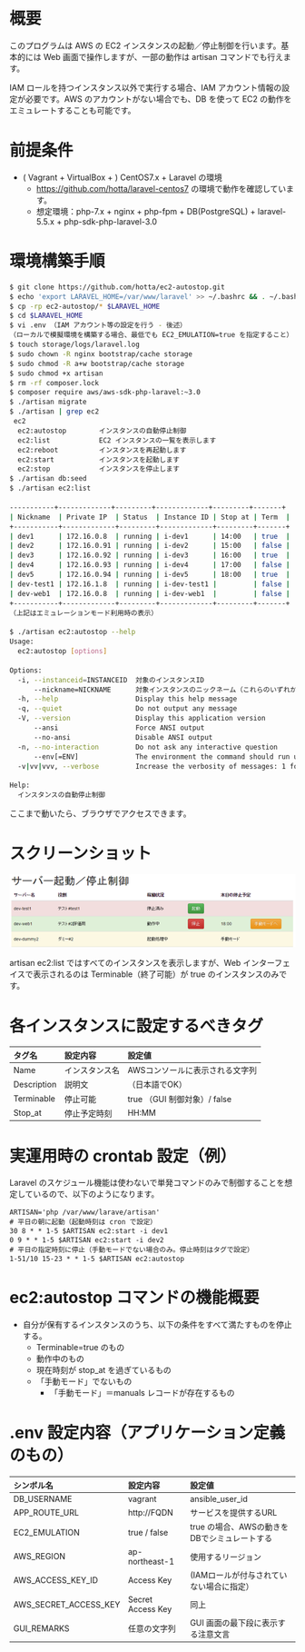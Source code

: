 # 概要

このプログラムは AWS の EC2 インスタンスの起動／停止制御を行います。基本的には Web 画面で操作しますが、一部の動作は artisan コマンドでも行えます。

IAM ロールを持つインスタンス以外で実行する場合、IAM アカウント情報の設定が必要です。AWS のアカウントがない場合でも、DB を使って EC2 の動作をエミュレートすることも可能です。

# 前提条件

- ( Vagrant + VirtualBox + ) CentOS7.x + Laravel の環境
  - https://github.com/hotta/laravel-centos7 の環境で動作を確認しています。
  - 想定環境：php-7.x + nginx + php-fpm + DB(PostgreSQL) + laravel-5.5.x + php-sdk-php-laravel-3.0

# 環境構築手順

```bash
$ git clone https://github.com/hotta/ec2-autostop.git
$ echo 'export LARAVEL_HOME=/var/www/laravel' >> ~/.bashrc && . ~/.bashrc
$ cp -rp ec2-autostop/* $LARAVEL_HOME
$ cd $LARAVEL_HOME
$ vi .env （IAM アカウント等の設定を行う - 後述）
（ローカルで模擬環境を構築する場合、最低でも EC2_EMULATION=true を指定すること）
$ touch storage/logs/laravel.log
$ sudo chown -R nginx bootstrap/cache storage
$ sudo chmod -R a+w bootstrap/cache storage
$ sudo chmod +x artisan
$ rm -rf composer.lock
$ composer require aws/aws-sdk-php-laravel:~3.0
$ ./artisan migrate
$ ./artisan | grep ec2
 ec2
  ec2:autostop        インスタンスの自動停止制御
  ec2:list            EC2 インスタンスの一覧を表示します
  ec2:reboot          インスタンスを再起動します
  ec2:start           インスタンスを起動します
  ec2:stop            インスタンスを停止します
$ ./artisan db:seed
$ ./artisan ec2:list 

-----------+-------------+---------+-------------+---------+-------+
| Nickname  | Private IP  | Status  | Instance ID | Stop at | Term  |
+-----------+-------------+---------+-------------+---------+-------+
| dev1      | 172.16.0.8  | running | i-dev1      | 14:00   | true  |
| dev2      | 172.16.0.91 | running | i-dev2      | 15:00   | false |
| dev3      | 172.16.0.92 | running | i-dev3      | 16:00   | true  |
| dev4      | 172.16.0.93 | running | i-dev4      | 17:00   | false |
| dev5      | 172.16.0.94 | running | i-dev5      | 18:00   | true  |
| dev-test1 | 172.16.1.8  | running | i-dev-test1 |         | false |
| dev-web1  | 172.16.0.8  | running | i-dev-web1  |         | false |
+-----------+-------------+---------+-------------+---------+-------+
（上記はエミュレーションモード利用時の表示）

$ ./artisan ec2:autostop --help
Usage:
  ec2:autostop [options]

Options:
  -i, --instanceid=INSTANCEID  対象のインスタンスID
      --nickname=NICKNAME      対象インスタンスのニックネーム（これらのいずれかを指定）
  -h, --help                   Display this help message
  -q, --quiet                  Do not output any message
  -V, --version                Display this application version
      --ansi                   Force ANSI output
      --no-ansi                Disable ANSI output
  -n, --no-interaction         Do not ask any interactive question
      --env[=ENV]              The environment the command should run under
  -v|vv|vvv, --verbose         Increase the verbosity of messages: 1 for normal output, 2 for more verbose output and 3 for debug

Help:
  インスタンスの自動停止制御
```

ここまで動いたら、ブラウザでアクセスできます。

# スクリーンショット

![Screenshot](https://github.com/hotta/images/blob/master/svrctl-screenshot.png?raw=true)

artisan ec2:list ではすべてのインスタンスを表示しますが、Web インターフェイスで表示されるのは Terminable（終了可能）が true のインスタンスのみです。

# 各インスタンスに設定するべきタグ

| タグ名      | 設定内容        | 設定値                          |
|:------------|:----------------|:--------------------------------|
| Name        | インスタンス名  | AWSコンソールに表示される文字列 | 
| Description | 説明文          | （日本語でOK）                  | 
| Terminable  | 停止可能        | true （GUI 制御対象）/ false    | 
| Stop_at     | 停止予定時刻    | HH:MM                           | 

# 実運用時の crontab 設定（例）

Laravel のスケジュール機能は使わないで単発コマンドのみで制御することを想定しているので、以下のようになります。

```crontab
ARTISAN='php /var/www/larave/artisan'
# 平日の朝に起動（起動時刻は cron で設定）
30 8 * * 1-5 $ARTISAN ec2:start -i dev1
0 9 * * 1-5 $ARTISAN ec2:start -i dev2
# 平日の指定時刻に停止（手動モードでない場合のみ。停止時刻はタグで設定）
1-51/10 15-23 * * 1-5 $ARTISAN ec2:autostop
```

# ec2:autostop コマンドの機能概要

- 自分が保有するインスタンスのうち、以下の条件をすべて満たすものを停止する。
  - Terminable=true のもの
  - 動作中のもの
  - 現在時刻が stop_at を過ぎているもの
  - 「手動モード」でないもの
    - 「手動モード」＝manuals レコードが存在するもの

# .env 設定内容（アプリケーション定義のもの）

| シンボル名            | 設定内容          | 設定値                                      |
|:----------------------|:------------------|:--------------------------------------------|
| DB_USERNAME  	        | vagrant           | ansible_user_id                             | 
| APP_ROUTE_URL	        | http://FQDN       | サービスを提供するURL                       | 
| EC2_EMULATION         | true / false      | true の場合、AWSの動きをDBでシミュレートする| 
| AWS_REGION            | ap-northeast-1    | 使用するリージョン                          | 
| AWS_ACCESS_KEY_ID     | Access Key        | (IAMロールが付与されていない場合に指定）    | 
| AWS_SECRET_ACCESS_KEY | Secret Access Key | 同上                                        | 
| GUI_REMARKS           | 任意の文字列      | GUI 画面の最下段に表示する注意文言          | 
